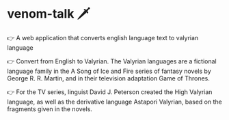 # venom-talk 🗡️

👉 A web application that converts english language text to valyrian language

👉 Convert from English to Valyrian. The Valyrian languages are a fictional language family in the A Song of Ice and Fire series of fantasy novels by George R. R. Martin, and in their television adaptation Game of Thrones. 

👉 For the TV series, linguist David J. Peterson created the High Valyrian language, as well as the derivative language Astapori Valyrian, based on the fragments given in the novels.
